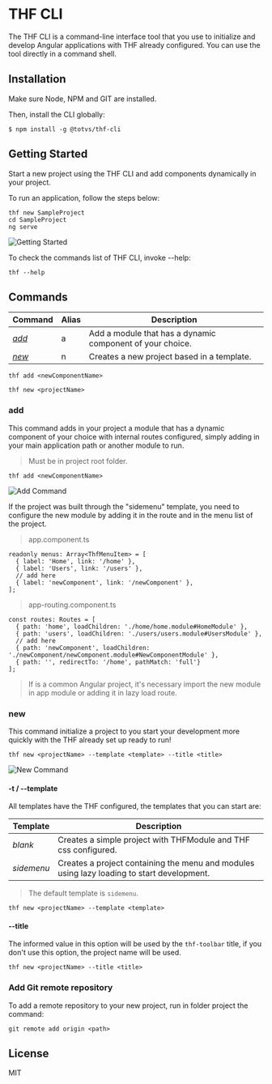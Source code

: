 # THF CLI

The THF CLI is a command-line interface tool that you use to initialize and develop Angular applications with THF already configured.
You can use the tool directly in a command shell.

## Installation

Make sure Node, NPM and GIT are installed.

Then, install the CLI globally:

```
$ npm install -g @totvs/thf-cli
```

## Getting Started

Start a new project using the THF CLI and add components dynamically in your project.

To run an application, follow the steps below:

```
thf new SampleProject
cd SampleProject
ng serve
```

![Getting Started](https://media.giphy.com/media/3FbGebspps6pxlIUFr/giphy.gif)

To check the commands list of THF CLI, invoke --help:

```
thf --help
```

## Commands

Command | Alias | Description
--- | --- | ---
*[add](#add)* | a | Add a module that has a dynamic component of your choice.
*[new](#new)* | n | Creates a new project based in a template.

```
thf add <newComponentName>
```

```
thf new <projectName>
```

### add

This command adds in your project a module that has a dynamic component of your choice with internal routes configured, simply adding in your main application path or another module to run.

> Must be in project root folder.

```
thf add <newComponentName>
```

![Add Command](https://media.giphy.com/media/ksb6TvzeH4dcDSRMi8/giphy.gif)

If the project was built through the "sidemenu" template, you need to configure the new module by adding it in the route and in the menu list of the project.

> app.component.ts
```
readonly menus: Array<ThfMenuItem> = [
  { label: 'Home', link: '/home' },
  { label: 'Users', link: '/users' },
  // add here
  { label: 'newComponent', link: '/newComponent' },
];
```

> app-routing.component.ts
```
const routes: Routes = [
  { path: 'home', loadChildren: './home/home.module#HomeModule' },
  { path: 'users', loadChildren: './users/users.module#UsersModule' },
  // add here
  { path: 'newComponent', loadChildren: './newComponent/newComponent.module#NewComponentModule' },
  { path: '', redirectTo: '/home', pathMatch: 'full'}
];
```

> If is a common Angular project, it's necessary import the new module in app module or adding it in lazy load route.

### new

This command initialize a project to you start your development more quickly with the THF already set up ready to run!

```
thf new <projectName> --template <template> --title <title>
```

![New Command](https://media.giphy.com/media/2A3FtMzAVfGQArw5i5/giphy.gif)

#### -t / --template

All templates have the THF configured, the templates that you can start are:

Template | Description
--- | ---
*blank* | Creates a simple project with THFModule and THF css configured.
*sidemenu* | Creates a project containing the menu and modules using lazy loading to start development.

> The default template is `sidemenu`.

```
thf new <projectName> --template <template>
```

#### --title

The informed value in this option will be used by the `thf-toolbar` title, if you don't use this option, the project name will be used.

```
thf new <projectName> --title <title>
```

### Add Git remote repository

To add a remote repository to your new project, run in folder project the command:

```
git remote add origin <path>
```

## License

MIT